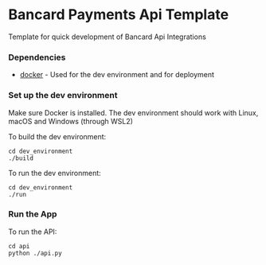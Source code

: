# Bancard Payments Api Template

Template for quick development of Bancard Api Integrations

### Dependencies

- [docker](https://www.docker.com/) - Used for the dev environment and for deployment

### Set up the dev environment

Make sure Docker is installed. The dev environment should work with Linux, macOS and Windows (through WSL2)

To build the dev environment:

    cd dev_environment
    ./build

To run the dev environment:

    cd dev_environment
    ./run

### Run the App

To run the API:

    cd api
    python ./api.py
